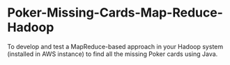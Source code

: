 # Poker-Missing-Cards-Map-Reduce-Hadoop
To develop and test a MapReduce-based approach in your Hadoop system (installed in AWS instance) to find all the missing Poker cards using Java.
